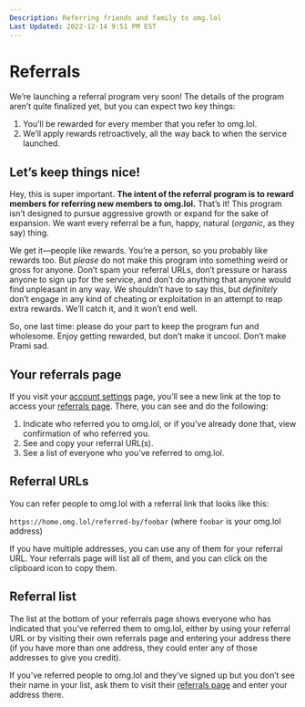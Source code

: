 ```yaml
---
Description: Referring friends and family to omg.lol  
Last Updated: 2022-12-14 9:51 PM EST
---
```


# Referrals

We’re launching a referral program very soon! The details of the program aren’t quite finalized yet, but you can expect two key things:

1. You’ll be rewarded for every member that you refer to omg.lol.
2. We’ll apply rewards retroactively, all the way back to when the service launched.

<div class="container shadowed yellow-3-bg gray-9-fg">
<h2><i class="fa-solid fa-square-exclamation"></i> Let’s keep things nice!</h2>
<p>Hey, this is super important. <strong>The intent of the referral program is to reward members for referring new members to omg.lol.</strong> That’s it! This program isn’t designed to pursue aggressive growth or expand for the sake of expansion. We want every referral be a fun, happy, natural (<em>organic</em>, as they say) thing.</p>
<p>We get it—people like rewards. You’re a person, so you probably like rewards too. But <em>please</em> do not make this program into something weird or gross for anyone. Don’t spam your referral URLs, don’t pressure or harass anyone to sign up for the service, and don’t do anything that anyone would find unpleasant in any way. We shouldn’t have to say this, but <em>definitely</em> don’t engage in any kind of cheating or exploitation in an attempt to reap extra rewards. We’ll catch it, and it won’t end well.</p>
<p>So, one last time: please do your part to keep the program fun and wholesome. Enjoy getting rewarded, but don’t make it uncool. Don’t make Prami sad.</p>
</div>

## Your referrals page

If you visit your [account settings](/account) page, you’ll see a new link at the top to access your [referrals page](/account/referrals). There, you can see and do the following:

1. Indicate who referred you to omg.lol, or if you’ve already done that, view confirmation of who referred you.
2. See and copy your referral URL(s).
3. See a list of everyone who you’ve referred to omg.lol.

## Referral URLs

You can refer people to omg.lol with a referral link that looks like this:

`https://home.omg.lol/referred-by/foobar` (where `foobar` is your omg.lol address)

If you have multiple addresses, you can use any of them for your referral URL. Your referrals page will list all of them, and you can click on the clipboard icon to copy them.

## Referral list

The list at the bottom of your referrals page shows everyone who has indicated that you’ve referred them to omg.lol, either by using your referral URL or by visiting their own referrals page and entering your address there (if you have more than one address, they could enter any of those addresses to give you credit).

If you’ve referred people to omg.lol and they’ve signed up but you don’t see their name in your list, ask them to visit their [referrals page](/account/referrals) and enter your address there.